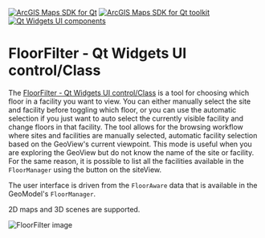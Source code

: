 [![ArcGIS Maps SDK for Qt](https://img.shields.io/badge/ArcGIS%20Maps%20SDK%20for%20Qt-0b5394)](https://developers.arcgis.com/qt/) [![ArcGIS Maps SDK for Qt toolkit](https://img.shields.io/badge/ArcGIS%20Maps%20SDK%20for%20Qt%20toolkit-ea4d13)](https://github.com/Esri/arcgis-maps-sdk-toolkit-qt) [![Qt Widgets UI components](https://img.shields.io/badge/Qt%20Qt%20Widgets%20UI%20components-ea4d13)](../../toolkitwidgets/)

# FloorFilter - Qt Widgets UI control/Class

The [FloorFilter - Qt Widgets UI control/Class](https://developers.arcgis.com/qt/toolkit/api-reference/esri-arcgisruntime-toolkit-floorfilter.html) is a tool for choosing which floor in a facility you want to view. You can either manually select the site and facility before toggling which floor, or you can use the automatic selection if you just want to auto select the currently visible facility and change floors in that facility. The tool allows for the browsing workflow where sites and facilities are manually selected, automatic facility selection based on the GeoView's current viewpoint. This mode is useful when you are exploring the GeoView but do not know the name of the site or facility. For the same reason, it is possible to list all the facilities available in the `FloorManager` using the button on the siteView.

The user interface is driven from the `FloorAware` data that is available in the GeoModel's `FloorManager`.

2D maps and 3D scenes are supported.

![FloorFilter image](../images/FloorFilter.gif)
